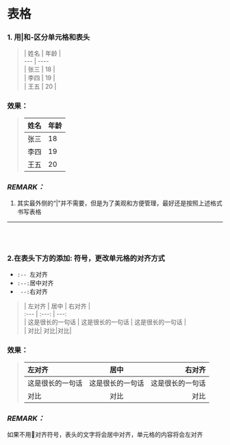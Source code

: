 # **表格**

### 1. 用|和-区分单元格和表头


> | 姓名  \| 年龄 |  
>  \---   \| \----  
> | 张三  \| 18 |  
> | 李四  | 19 |  
> | 王五  | 20 | 



### 效果：

> | 姓名  | 年龄 |  
> | ---   | ----  
> | 张三  | 18 |  
> | 李四  | 19 |  
> | 王五  | 20 | 

### *REMARK：*
1. 其实最外侧的“|”并不需要，但是为了美观和方便管理，最好还是按照上述格式书写表格

---------
<br><br>

### 2.在表头下方的添加: 符号，更改单元格的对齐方式
- `:-- `左对齐
- `:--:`居中对齐
- ` --:`右对齐


> | 左对齐 | 居中 |  右对齐 |  
>  \:---  | :---: |     ---:  
> | 这是很长的一句话  \| 这是很长的一句话 | 这是很长的一句话 |  
>| 对比| 对比|对比|




### 效果：

> | 左对齐 | 居中 |  右对齐 |  
>  :---  | :---: |     ---:  
> | 这是很长的一句话  | 这是很长的一句话 | 这是很长的一句话 |
> | 对比| 对比|对比|

### *REMARK：*
如果不用对齐符号，表头的文字将会居中对齐，单元格的内容将会左对齐